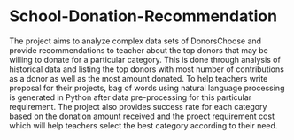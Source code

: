 # School-Donation-Recommendation
The project aims to analyze complex data sets of DonorsChoose and provide recommendations to teacher about the top donors that may be willing to donate for a particular category. This is done through analysis of historical data and listing the top donors with most number of contributions as a donor as well as the most amount donated.
To help teachers write proposal for their projects, bag of words using natural language processing is generated in Python after data pre-processing for this particular requirement.
The project also provides success rate for each category based on the donation amount received and the proect requirement cost which will help teachers select the best category according to their need.
